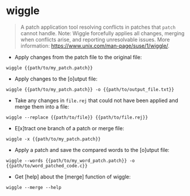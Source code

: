 # wiggle

> A patch application tool resolving conflicts in patches that `patch` cannot handle.
> Note: Wiggle forcefully applies all changes, merging when conflicts arise, and reporting unresolvable issues.
> More information: <https://www.unix.com/man-page/suse/1/wiggle/>.

- Apply changes from the patch file to the original file:

`wiggle {{path/to/my_patch.patch}}`

- Apply changes to the [o]utput file:

`wiggle {{path/to/my_patch.patch}} -o {{path/to/output_file.txt}}`

- Take any changes in `file.rej` that could not have been applied and merge them into a file:

`wiggle --replace {{path/to/file}} {{path/to/file.rej}}`

- E[x]tract one branch of a patch or merge file:

`wiggle -x {{path/to/my_patch.patch}}`

- Apply a patch and save the compared words to the [o]utput file:

`wiggle --words {{path/to/my_word_patch.patch}} -o {{path/to/word_patched_code.c}}`

- Get [help] about the [merge] function of wiggle:

`wiggle --merge --help`
